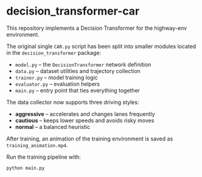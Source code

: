 # decision_transformer-car

This repository implements a Decision Transformer for the highway-env environment.

The original single `CAR.py` script has been split into smaller modules located in the `decision_transformer` package:

- `model.py` – the `DecisionTransformer` network definition
- `data.py` – dataset utilities and trajectory collection
- `trainer.py` – model training logic
- `evaluator.py` – evaluation helpers
- `main.py` – entry point that ties everything together

The data collector now supports three driving styles:

- **aggressive** – accelerates and changes lanes frequently
- **cautious** – keeps lower speeds and avoids risky moves
- **normal** – a balanced heuristic

After training, an animation of the training environment is saved as
`training_animation.mp4`.

Run the training pipeline with:

```bash
python main.py
```
